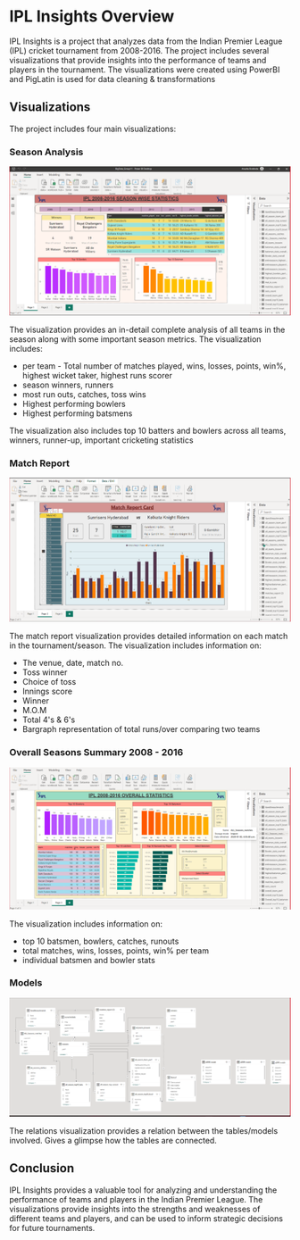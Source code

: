 # IPL Insights Overview

IPL Insights is a project that analyzes data from the Indian Premier League (IPL) cricket tournament from 2008-2016. The project includes several visualizations that provide insights into the performance of teams and players in the tournament. The visualizations were created using PowerBI and PigLatin is used for data cleaning & transformations

## Visualizations

The project includes four main visualizations:

### Season Analysis

![Complete Overview](https://github.com/harsh-525/data_vizs/blob/main/IPL_Insights/season_wise_stats.png)

The visualization provides an in-detail complete analysis of all teams in the season along with some important season metrics.
The visualization includes:
- per team - Total number of matches played, wins, losses, points, win%, highest wicket taker, highest runs scorer
- season winners, runners
- most run outs, catches, toss wins 
- Highest performing bowlers
- Highest performing batsmens

The visualization also includes top 10 batters and bowlers across all teams, winners, runner-up, important cricketing statistics

### Match Report

![Match Report](https://github.com/harsh-525/data_vizs/blob/main/IPL_Insights/each_match_info.png)

The match report visualization provides detailed information on each match in the tournament/season. 
The visualization includes information on:
- The venue, date, match no.
- Toss winner
- Choice of toss
- Innings score
- Winner
- M.O.M
- Total 4's & 6's
- Bargraph representation of total runs/over comparing two teams 

### Overall Seasons Summary 2008 - 2016

![Season Summary](https://github.com/harsh-525/data_vizs/blob/main/IPL_Insights/overall_stats.png)

The visualization includes information on:
- top 10 batsmen, bowlers, catches, runouts
- total matches, wins, losses, points, win% per team
- individual batsmen and bowler stats

### Models

![Relations](https://github.com/harsh-525/data_vizs/blob/main/IPL_Insights/models_involved.png)

The relations visualization provides a relation between the tables/models involved. Gives a glimpse how the tables are connected.


## Conclusion

IPL Insights provides a valuable tool for analyzing and understanding the performance of teams and players in the Indian Premier League. The visualizations provide insights into the strengths and weaknesses of different teams and players, and can be used to inform strategic decisions for future tournaments.
